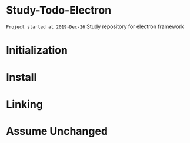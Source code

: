 # Study-Todo-Electron
`Project started at 2019-Dec-26`
Study repository for electron framework

# Initialization

# Install 

# Linking

# Assume Unchanged
